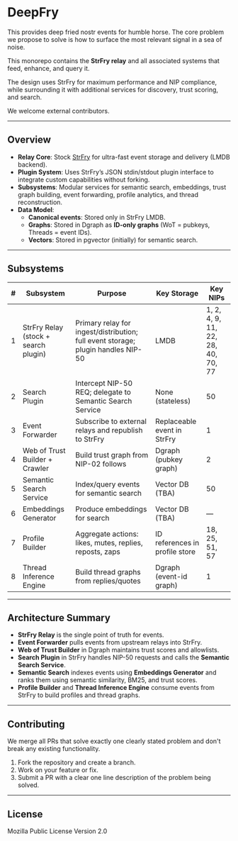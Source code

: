 # DeepFry
This provides deep fried nostr events for humble horse. The core problem we propose to solve is how to surface the most relevant signal in a sea of noise. 

This monorepo contains the **StrFry relay** and all associated systems that feed, enhance, and query it. 

The design uses StrFry for maximum performance and NIP compliance, while surrounding it with additional services for discovery, trust scoring, and search.

We welcome external contributors. 

---

## Overview

- **Relay Core**: Stock [StrFry](https://github.com/hoytech/strfry) for ultra-fast event storage and delivery (LMDB backend).
- **Plugin System**: Uses StrFry’s JSON stdin/stdout plugin interface to integrate custom capabilities without forking.
- **Subsystems**: Modular services for semantic search, embeddings, trust graph building, event forwarding, profile analytics, and thread reconstruction.
- **Data Model**:
  - **Canonical events**: Stored only in StrFry LMDB.
  - **Graphs**: Stored in Dgraph as **ID-only graphs** (WoT = pubkeys, Threads = event IDs).
  - **Vectors**: Stored in pgvector (initially) for semantic search.

---

## Subsystems

| #   | Subsystem                            | Purpose                                                                          | Key Storage                    | Key NIPs                           |
| --- | ------------------------------------ | -------------------------------------------------------------------------------- | ------------------------------ | ---------------------------------- |
| 1   | StrFry Relay (stock + search plugin) | Primary relay for ingest/distribution; full event storage; plugin handles NIP-50 | LMDB                           | 1, 2, 4, 9, 11, 22, 28, 40, 70, 77 |
| 2   | Search Plugin                        | Intercept NIP-50 REQ; delegate to Semantic Search Service                        | None (stateless)               | 50                                 |
| 3   | Event Forwarder                      | Subscribe to external relays and republish to StrFry                             | Replaceable event in StrFry    | 1                                  |
| 4   | Web of Trust Builder + Crawler       | Build trust graph from NIP-02 follows                                            | Dgraph (pubkey graph)          | 2                                  |
| 5   | Semantic Search Service              | Index/query events for semantic search                                           | Vector DB (TBA)                | 50                                 |
| 6   | Embeddings Generator                 | Produce embeddings for search                                                    | Vector DB (TBA)                | —                                  |
| 7   | Profile Builder                      | Aggregate actions: likes, mutes, replies, reposts, zaps                          | ID references in profile store | 18, 25, 51, 57                     |
| 8   | Thread Inference Engine              | Build thread graphs from replies/quotes                                          | Dgraph (event-id graph)        | 1                                  |

---

## Architecture Summary

- **StrFry Relay** is the single point of truth for events.
- **Event Forwarder** pulls events from upstream relays into StrFry.
- **Web of Trust Builder** in Dgraph maintains trust scores and allowlists.
- **Search Plugin** in StrFry handles NIP-50 requests and calls the **Semantic Search Service**.
- **Semantic Search** indexes events using **Embeddings Generator** and ranks them using semantic similarity, BM25, and trust scores.
- **Profile Builder** and **Thread Inference Engine** consume events from StrFry to build profiles and thread graphs.

---

## Contributing

We merge all PRs that solve exactly one clearly stated problem and don't break any existing functionality. 

1. Fork the repository and create a branch.
2. Work on your feature or fix.
3. Submit a PR with a clear one line description of the problem being solved. 

---

## License

Mozilla Public License Version 2.0
